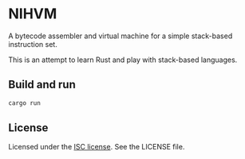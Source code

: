 # NIHVM

A bytecode assembler and virtual machine for a simple stack-based instruction
set.

This is an attempt to learn Rust and play with stack-based languages.

## Build and run

``` sh
cargo run
```

## License

Licensed under the [ISC license](https://en.wikipedia.org/wiki/ISC_license). See
the LICENSE file.
